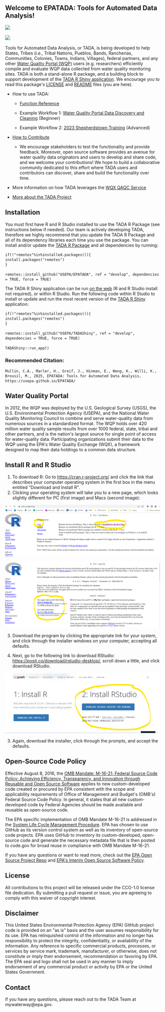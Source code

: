 ## Welcome to EPATADA: Tools for Automated Data Analysis!

[![](https://img.shields.io/badge/lifecycle-experimental-orange.svg)](https://lifecycle.r-lib.org/articles/stages.html#experimental)

[![](https://github.com/USEPA/EPATADA/actions/workflows/R-CMD-check.yaml/badge.svg)](https://github.com/USEPA/EPATADA/actions/workflows/R-CMD-check.yaml)

Tools for Automated Data Analysis, or TADA, is being developed to help States, Tribes (i.e., Tribal Nations, Pueblos, Bands, Rancherias, Communities, Colonies, Towns, Indians, Villages), federal partners, and any other [Water Quality Portal (WQP)](https://www.waterqualitydata.us/) users (e.g. researchers) efficiently compile and evaluate WQP data collected from water quality monitoring sites. TADA is both a stand-alone R package, and a building block to support development of the [TADA R Shiny application](https://github.com/USEPA/TADAShiny). We encourage you to read this package's [LICENSE](https://usepa.github.io/EPATADA/LICENSE.html) and [README](https://usepa.github.io/EPATADA/index.html) files (you are here).

-   How to use TADA:

    -   [Function Reference](https://usepa.github.io/EPATADA/reference/index.html)

    -   Example Workflow 1: [Water Quality Portal Data Discovery and Cleaning](https://usepa.github.io/EPATADA/articles/TADAModule1.html) (Beginner)

    -   Example Workflow 2: [2023 Shepherdstown Training](https://usepa.github.io/EPATADA/articles/TADATrainingShepherdstown.html) (Advanced)

-   [How to Contribute](https://usepa.github.io/EPATADA/articles/CONTRIBUTING.html)

    -   We encourage stakeholders to test the functionality and provide feedback. Moreover, open source software provides an avenue for water quality data originators and users to develop and share code, and we welcome your contributions! We hope to build a collaborative community dedicated to this effort where TADA users and contributors can discover, share and build the functionality over time.

-   More information on how TADA leverages the [WQX QAQC Service](https://usepa.github.io/EPATADA/articles/WQXValidationService.html)

-   [More about the TADA Project](https://www.epa.gov/waterdata/TADA)

## Installation

You must first have R and R Studio installed to use the TADA R Package (see instructions below if needed). Our team is actively developing TADA, therefore we highly recommend that you update the TADA R Package and all of its dependency libraries each time you use the package. You can install and/or update the [TADA R Package](https://github.com/USEPA/EPATADA) and all dependencies by running:

```{r}
if(!"remotes"%in%installed.packages()){
install.packages("remotes")
}

remotes::install_github("USEPA/EPATADA", ref = "develop", dependencies = TRUE, force = TRUE)
```

The TADA R Shiny application can be run [on the web](https://rconnect-public.epa.gov/TADAShiny/) (R and R Studio install not required), or within R Studio. Run the following code within R Studio to install or update and run the most recent version of the [TADA R Shiny](https://github.com/USEPA/TADAShiny) application:

```{r}
if(!"remotes"%in%installed.packages()){
install.packages("remotes")
}

remotes::install_github("USEPA/TADAShiny", ref = "develop", dependencies = TRUE, force = TRUE)

TADAShiny::run_app()
```

### Recommended Citation:

```         
Mullin, C.A., Marler, H., Greif, J., Hinman, E., Wong, K., Willi, K., Brousil, M., 2025, EPATADA: Tools for Automated Data Analysis, https://usepa.github.io/EPATADA/
```

## Water Quality Portal

In 2012, the WQP was deployed by the U.S. Geological Survey (USGS), the U.S. Environmental Protection Agency (USEPA), and the National Water Quality Monitoring Council to combine and serve water-quality data from numerous sources in a standardized format. The WQP holds over 420 million water quality sample results from over 1000 federal, state, tribal and other partners, and is the nation's largest source for single point of access for water-quality data. Participating organizations submit their data to the WQP using the EPA's Water Quality Exchange (WQX), a framework designed to map their data holdings to a common data structure.

## Install R and R Studio

1.  To download R: Go to <https://cran.r-project.org/> and click the link that describes your computer operating system in the first box in the menu entitled "Download and Install R".
2.  Clicking your operating system will take you to a new page, which looks slightly different for PC (first image) and Macs (second image):

![](man/figures/Install1.png)

![](man/figures/Install2.png)

3.  Download the program by clicking the appropriate link for your system, and click through the installer windows on your computer, accepting all defaults.

4.  Next, go to the following link to download RStudio: <https://posit.co/download/rstudio-desktop/>, scroll down a little, and click download RStudio.

![](man/figures/Install3-01.png)

3.  Again, download the installer, click through the prompts, and accept the defaults.

## Open-Source Code Policy

Effective August 8, 2016, the [OMB Mandate: M-16-21; Federal Source Code Policy: Achieving Efficiency, Transparency, and Innovation through Reusable and Open Source Software](https://obamawhitehouse.archives.gov/sites/default/files/omb/memoranda/2016/m_16_21.pdf) applies to new custom-developed code created or procured by EPA consistent with the scope and applicability requirements of Office of Management and Budget's (OMB's) Federal Source Code Policy. In general, it states that all new custom-developed code by Federal Agencies should be made available and reusable as open-source code.

The EPA specific implementation of OMB Mandate M-16-21 is addressed in the [System Life Cycle Management Procedure](https://www.epa.gov/irmpoli8/policy-procedures-and-guidance-system-life-cycle-management-slcm). EPA has chosen to use GitHub as its version control system as well as its inventory of open-source code projects. EPA uses GitHub to inventory its custom-developed, open-source code and generate the necessary metadata file that is then posted to code.gov for broad reuse in compliance with OMB Mandate M-16-21.

If you have any questions or want to read more, check out the [EPA Open Source Project Repo](https://www.epa.gov/developers/open-source-software-and-code-repositories) and [EPA's Interim Open Source Software Policy](https://www.epa.gov/sites/default/files/2018-02/documents/interim_oss_policy_final.pdf).

## License

All contributions to this project will be released under the CCO-1.0 license file dedication. By submitting a pull request or issue, you are agreeing to comply with this waiver of copyright interest.

## Disclaimer

This United States Environmental Protection Agency (EPA) GitHub project code is provided on an "as is" basis and the user assumes responsibility for its use. EPA has relinquished control of the information and no longer has responsibility to protect the integrity, confidentiality, or availability of the information. Any reference to specific commercial products, processes, or services by service mark, trademark, manufacturer, or otherwise, does not constitute or imply their endorsement, recommendation or favoring by EPA. The EPA seal and logo shall not be used in any manner to imply endorsement of any commercial product or activity by EPA or the United States Government.

## Contact

If you have any questions, please reach out to the TADA Team at mywaterway\@epa.gov.
